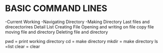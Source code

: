 # BASIC COMMAND LINES
-Current Working
-Navigating Directory
-Making Directory
Last files and direcectorires
Detail List
Creating File
Opening and writing on file
copy file
moving file and directory
Deleting file and directory

pwd = print working directory
cd = make directory
mkdir = make directory
ls =list
clear = clear